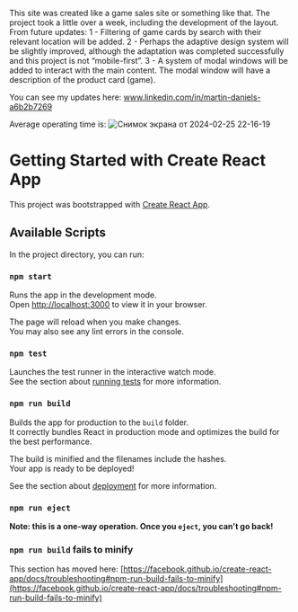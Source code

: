 This site was created like a game sales site or something like that. The project took a little over a week, including the development of the layout.
From future updates:
   1 - Filtering of game cards by search with their relevant location will be added.
   2 - Perhaps the adaptive design system will be slightly improved, although the adaptation was completed successfully and this project is not “mobile-first”.
   3 - A system of modal windows will be added to interact with the main content. The modal window will have a description of the product card (game).
   
   You can see my updates here: www.linkedin.com/in/martin-daniels-a6b2b7269

Average operating time is:
![Снимок экрана от 2024-02-25 22-16-19](https://github.com/Martin13025/GamesCrown-Game-Site/assets/115161917/33d4d2ce-b575-402b-bced-950f87e4d640)


# Getting Started with Create React App

This project was bootstrapped with [Create React App](https://github.com/facebook/create-react-app).

## Available Scripts

In the project directory, you can run:

### `npm start`

Runs the app in the development mode.\
Open [http://localhost:3000](http://localhost:3000) to view it in your browser.

The page will reload when you make changes.\
You may also see any lint errors in the console.

### `npm test`

Launches the test runner in the interactive watch mode.\
See the section about [running tests](https://facebook.github.io/create-react-app/docs/running-tests) for more information.

### `npm run build`

Builds the app for production to the `build` folder.\
It correctly bundles React in production mode and optimizes the build for the best performance.

The build is minified and the filenames include the hashes.\
Your app is ready to be deployed!

See the section about [deployment](https://facebook.github.io/create-react-app/docs/deployment) for more information.

### `npm run eject`

**Note: this is a one-way operation. Once you `eject`, you can't go back!**

### `npm run build` fails to minify

This section has moved here: [https://facebook.github.io/create-react-app/docs/troubleshooting#npm-run-build-fails-to-minify](https://facebook.github.io/create-react-app/docs/troubleshooting#npm-run-build-fails-to-minify)
